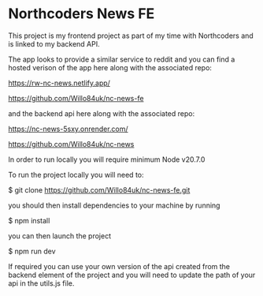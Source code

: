 # Northcoders News FE

This project is my frontend project as part of my time with Northcoders and is linked to my backend API. 

The app looks to provide a similar service to reddit and you can find a hosted verison of the app here along with the associated repo:

https://rw-nc-news.netlify.app/

https://github.com/Willo84uk/nc-news-fe

and the backend api here along with the associated repo:

https://nc-news-5sxy.onrender.com/

https://github.com/Willo84uk/nc-news

In order to run locally you will require minimum Node v20.7.0

To run the project locally you will need to:

$ git clone https://github.com/Willo84uk/nc-news-fe.git

you should then install dependencies to your machine by running

$ npm install

you can then launch the project

$ npm run dev

If required you can use your own version of the api created from the backend element of the project and you will need to update the path of your api in the utils.js file.

